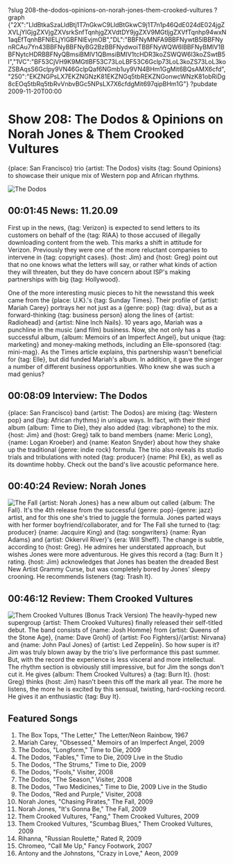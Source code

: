 ?slug 208-the-dodos-opinions-on-norah-jones-them-crooked-vultures
?graph {"2X":"LldBtkaSzaLldBtj1T7nGkwC9LldBtGkwC9j1T7n1p46QdE024dE024jgZXVLjYlGjgZXVjgZXVsrkSnfTqnhjgZXVdtDY9jgZXV9MGtljgZXVfTqnhp94wxN1aqEfTqnhBFNIELjYlGBFNIEvjmOB","DL":"BBFNyMNFA9BBFNywtB5lBBFNynRCAu7Yn43BBFNyBBFNyBG2BzBBFNydwoiTBBFNyWQW6lBBFNyBMIV1BBFNytcHDRBBFNyQBmsiBMIV1QBmsiBMIV1tcHDR3koZSWQW6l3koZSwtB5l","1VC":"BF53CjVH9K9MGtlBF53C73LoLBF53C6Gclp73LoL3koZS73LoL3koZSBAqsS6Gclpy9VN46GclpQaf6NGmb1uy9VN4BHm1GgMit6BQsAMX6cfd","250":"EKZNGPsLX7EKZNGNzK81EKZNGq5tbREKZNGonwcWNzK81obRiDg8cEOq5tbRq5tbRvVnbvBGc5NPsLX7X6cfdgMit697qipBHm1G"}
?pubdate 2009-11-20T00:00

# Show 208: The Dodos & Opinions on Norah Jones & Them Crooked Vultures
{place: San Francisco} trio {artist: The Dodos} visits {tag: Sound Opinions} to showcase their unique mix of Western pop and African rhythms.

![The Dodos](http://static.soundopinions.org/images/2009/dodos.jpg)

## 00:01:45 News: 11.20.09
First up in the news, {tag: Verizon} is expected to send letters to its customers on behalf of the {tag: RIAA} to those accused of illegally downloading content from the web. This marks a shift in attitude for Verizon. Previously they were one of the more reluctant companies to intervene in {tag: copyright cases}. {host: Jim} and {host: Greg} point out that no one knows what the letters will say, or rather what kinds of action they will threaten, but they do have concern about ISP's making partnerships with big {tag: Hollywood}.

One of the more interesting music pieces to hit the newsstand this week came from the {place: U.K}.'s {tag: Sunday Times}. Their profile of {artist: Mariah Carey} portrays her not just as a {genre: pop} {tag: diva}, but as a forward-thinking {tag: business person} along the lines of {artist: Radiohead} and {artist: Nine Inch Nails}. 10 years ago, Mariah was a punchline in the music (and film) business. Now, she not only has a successful album, {album: Memoirs of an Imperfect Angel}, but unique {tag: marketing} and money-making methods, including an Elle-sponsored {tag: mini-mag}. As the Times article explains, this partnership wasn't beneficial for {tag: Elle}, but did funded Mariah's album. In addition, it gave the singer a number of different business opportunities. Who knew she was such a mad genius?

## 00:08:09 Interview: The Dodos
{place: San Francisco} band {artist: The Dodos} are mixing {tag: Western pop} and {tag: African rhythms} in unique ways. In fact, with their third album {album: Time to Die}, they also added {tag: vibraphone} to the mix. {host: Jim} and {host: Greg} talk to band members {name: Meric Long}, {name: Logan Kroeber} and {name: Keaton Snyder} about how they shake up the traditional {genre: indie rock} formula. The trio also reveals its studio trials and tribulations with noted {tag: producer} {name: Phil Ek}, as well as its downtime hobby. Check out the band's live acoustic peformance here.

## 00:40:24 Review: Norah Jones
![The Fall](https://upload.wikimedia.org/wikipedia/en/3/3c/The_Fall_by_Norah_Jones.png "1001750/721270402")
{artist: Norah Jones} has a new album out called {album: The Fall}. It's the 4th release from the successful {genre: pop}-{genre: jazz} artist, and for this one she's tried to juggle the formula. Jones parted ways with her former boyfriend/collaborater, and for The Fall she turned to {tag: producer} {name: Jacquire King} and {tag: songwriters} {name: Ryan Adams} and {artist: Okkervil River}'s {era: Will Sheff}. The change is subtle, according to {host: Greg}. He admires her understated approach, but wishes Jones were more adventurous. He gives this record a {tag: Burn It } rating. {host: Jim} acknowledges that Jones has beaten the dreaded Best New Artist Grammy Curse, but was completely bored by Jones' sleepy crooning. He recommends listeners {tag: Trash It}.

## 00:46:12 Review: Them Crooked Vultures
![Them Crooked Vultures (Bonus Track Version)](http://is4.mzstatic.com/image/thumb/Music/v4/8b/5b/ea/8b5bea91-f6b0-5255-9d38-3af2cec832ec/source/600x600bb.jpg "337312823/339399108")
The heavily-hyped new supergroup {artist: Them Crooked Vultures} finally released their self-titled debut. The band consists of {name: Josh Homme} from {artist: Queens of the Stone Age}, {name: Dave Grohl} of {artist: Foo Fighters}/{artist: Nirvana} and {name: John Paul Jones} of {artist: Led Zeppelin}. So how super is it? Jim was truly blown away by the trio's live performance this past summer. But, with the record the experience is less visceral and more intellectual. The rhythm section is obviously still impressive, but for Jim the songs don't cut it. He gives {album: Them Crooked Vultures} a {tag: Burn It}. {host: Greg} thinks {host: Jim} hasn't been this off the mark all year. The more he listens, the more he is excited by this sensual, twisting, hard-rocking record. He gives it an enthusiastic {tag: Buy It}.

## Featured Songs
1. The Box Tops, "The Letter," The Letter/Neon Rainbow, 1967
2. Mariah Carey, "Obsessed," Memoirs of an Imperfect Angel, 2009
3. The Dodos, "Longform," Time to Die, 2009
4. The Dodos, "Fables," Time to Die, 2009 Live in the Studio
5. The Dodos, "The Strums," Time to Die, 2009
6. The Dodos, "Fools," Visiter, 2008
7. The Dodos, "The Season," Visiter, 2008
8. The Dodos, "Two Medicines," Time to Die, 2009 Live in the Studio
9. The Dodos, "Red and Purple," Visiter, 2008
10. Norah Jones, "Chasing Pirates," The Fall, 2009
11. Norah Jones, "It's Gonna Be," The Fall, 2009
12. Them Crooked Vultures, "Fang," Them Crooked Vultures, 2009
13. Them Crooked Vultures, "Scumbag Blues," Them Crooked Vultures, 2009
14. Rihanna, "Russian Roulette," Rated R, 2009
15. Chromeo, "Call Me Up," Fancy Footwork, 2007
16. Antony and the Johnstons, "Crazy in Love," Aeon, 2009